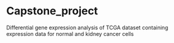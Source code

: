 # Capstone_project
Differential gene expression analysis of TCGA dataset containing expression data for normal and kidney cancer cells
